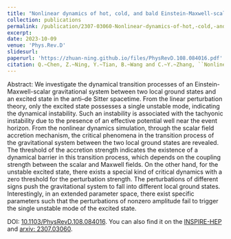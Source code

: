 ```yaml
---
title: "Nonlinear dynamics of hot, cold, and bald Einstein-Maxwell-scalar black holes in AdS spacetime"
collection: publications
permalink: /publication/2307-03060-Nonlinear-dynamics-of-hot,-cold,-and-bald-Einstein-Maxwell-scalar-black-holes-in-AdS-spacetime
excerpt: 
date: 2023-10-09
venue: 'Phys.Rev.D'
slidesurl: 
paperurl: 'https://zhuan-ning.github.io/files/PhysRevD.108.084016.pdf'
citation: Q.~Chen, Z.~Ning, Y.~Tian, B.~Wang and C.~Y.~Zhang, ``Nonlinear dynamics of hot, cold and bald Einstein-Maxwell-scalar black holes in AdS spacetime,'' Phys. Rev. D \textbf{108}, 084016 (2023), [arXiv:2307.03060 [gr-qc]].
---
```


Abstract: We investigate the dynamical transition processes of an Einstein-Maxwell-scalar gravitational system between two local ground states and an excited state in the anti–de Sitter spacetime. From the linear perturbation theory, only the excited state possesses a single unstable mode, indicating the dynamical instability. Such an instability is associated with the tachyonic instability due to the presence of an effective potential well near the event horizon. From the nonlinear dynamics simulation, through the scalar field accretion mechanism, the critical phenomena in the transition process of the gravitational system between the two local ground states are revealed. The threshold of the accretion strength indicates the existence of a dynamical barrier in this transition process, which depends on the coupling strength between the scalar and Maxwell fields. On the other hand, for the unstable excited state, there exists a special kind of critical dynamics with a zero threshold for the perturbation strength. The perturbations of different signs push the gravitational system to fall into different local ground states. Interestingly, in an extended parameter space, there exist specific parameters such that the perturbations of nonzero amplitude fail to trigger the single unstable mode of the excited state.

DOI: [10.1103/PhysRevD.108.084016](https://doi.org/10.1103/PhysRevD.108.084016). You can also find it on the [INSPIRE-HEP](https://inspirehep.net/literature/2674859) and [arxiv: 2307.03060](https://arxiv.org/abs/2307.03060).